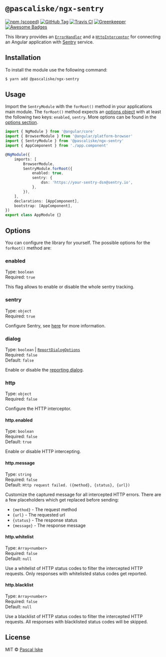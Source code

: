 # `@pascaliske/ngx-sentry`

[![npm (scoped)](https://img.shields.io/npm/v/@pascaliske/ngx-sentry.svg?style=flat-square)](https://www.npmjs.com/package/@pascaliske/ngx-sentry) [![GitHub Tag](https://img.shields.io/github/tag/pascaliske/ngx-sentry.svg?style=flat-square)](https://github.com/pascaliske/ngx-sentry) [![Travis CI](https://img.shields.io/travis/com/pascaliske/ngx-sentry/master.svg?style=flat-square)](https://travis-ci.com/pascaliske/ngx-sentry) [![Greenkeeper](https://badges.greenkeeper.io/pascaliske/ngx-sentry.svg?style=flat-square)](https://greenkeeper.io) [![Awesome Badges](https://img.shields.io/badge/badges-awesome-green.svg?style=flat-square)](https://github.com/Naereen/badges)

This library provides an [`ErrorHandler`](https://angular.io/api/core/ErrorHandler) and a [`HttpInterceptor`](https://angular.io/guide/http#intercepting-requests-and-responses) for connecting an Angular application with [Sentry](https://sentry.io) service.

## Installation

To install the module use the following command:

```bash
$ yarn add @pascaliske/ngx-sentry
```

## Usage

Import the `SentryModule` with the `forRoot()` method in your applications main module. The `forRoot()` method expects an [options object](#options) with at least the following two keys: `enabled`, `sentry`. More options can be found in the [options section](#options).

```typescript
import { NgModule } from '@angular/core'
import { BrowserModule } from '@angular/platform-browser'
import { SentryModule } from '@pascaliske/ngx-sentry'
import { AppComponent } from './app.component'

@NgModule({
    imports: [
        BrowserModule,
        SentryModule.forRoot({
            enabled: true,
            sentry: {
                dsn: 'https://your-sentry-dsn@sentry.io',
            },
        }),
    ],
    declarations: [AppComponent],
    bootstrap: [AppComponent],
})
export class AppModule {}
```

## Options

You can configure the library for yourself. The possible options for the `forRoot()` method are:

### enabled

Type: `boolean`<br>
Required: `true`

This flag allows to enable or disable the whole sentry tracking.

### sentry

Type: `object`<br>
Required: `true`

Configure Sentry, see [here](https://docs.sentry.io/error-reporting/quickstart/?platform=browser#configure-the-sdk) for more information.

### dialog

Type: `boolean` | [`ReportDialogOptions`](https://docs.sentry.io/enriching-error-data/user-feedback/?platform=browser#customizing-the-widget)<br>
Required: `false`<br>
Default: `false`

Enable or disable the [reporting dialog](https://docs.sentry.io/enriching-error-data/user-feedback/?platform=browser).

### http

Type: `object`<br>
Required: `false`<br>

Configure the HTTP interceptor.

#### http.enabled

Type: `boolean`<br>
Required: `false`<br>
Default: `true`

Enable or disable HTTP intercepting.

#### http.message

Type: `string`<br>
Required: `false`<br>
Default: `Http request failed. ({method}, {status}, {url})`

Customize the captured message for all intercepted HTTP errors. There are a few placeholders which get replaced before sending:

- `{method}` - The request method
- `{url}` - The requested url
- `{status}` - The response status
- `{message}` - The response message

#### http.whitelist

Type: `Array<number>`<br>
Required: `false`<br>
Default: `null`

Use a whitelist of HTTP status codes to filter the intercepted HTTP requests. Only responses with whitelisted status codes get reported.

#### http.blacklist

Type: `Array<number>`<br>
Required: `false`<br>
Default: `null`

Use a blacklist of HTTP status codes to filter the intercepted HTTP requests. All responses with blacklisted status codes will be skipped.

## License

MIT © [Pascal Iske](https://pascal-iske.de)
